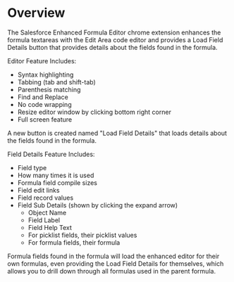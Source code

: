 # Overview

The Salesforce Enhanced Formula Editor chrome extension enhances the formula textareas with the Edit Area code editor and provides a Load Field Details button that provides details about the fields found in the formula.

Editor Feature Includes:
- Syntax highlighting
- Tabbing (tab and shift-tab)
- Parenthesis matching
- Find and Replace
- No code wrapping
- Resize editor window by clicking bottom right corner
- Full screen feature

A new button is created named "Load Field Details" that loads details about the fields found in the formula.

Field Details Feature Includes:
- Field type
- How many times it is used
- Formula field compile sizes
- Field edit links
- Field record values
- Field Sub Details (shown by clicking the expand arrow)
  - Object Name
  - Field Label
  - Field Help Text
  - For picklist fields, their picklist values
  - For formula fields, their formula

Formula fields found in the formula will load the enhanced editor for their own formulas, even providing the Load Field Details for themselves, which allows you to drill down through all formulas used in the parent formula.

